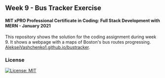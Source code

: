## Week 9 - Bus Tracker Exercise

#### MIT xPRO Professional Certificate in Coding: Full Stack Development with MERN - January 2021

This repository shows the solution for the coding assignment during week 9. It shows a webpage with a maps of Boston's bus routes progressing. [AlekseiVashchenko1.github.io/bustracker](https://AlekseiVashchenko1.github.io/bustracker/). 

### License

[![License: MIT](https://img.shields.io/badge/License-MIT-yellow.svg)](./LICENSE)
